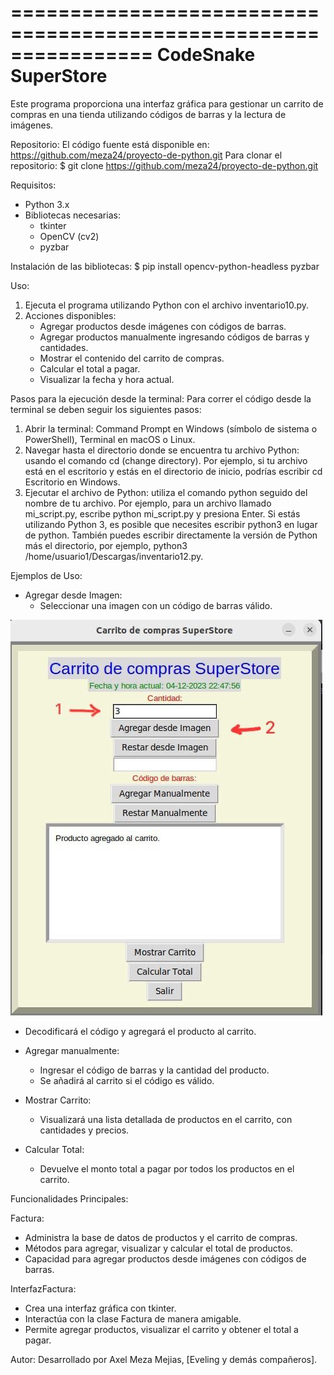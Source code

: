 ================================================================
                    CodeSnake SuperStore
================================================================

Este programa proporciona una interfaz gráfica para gestionar un carrito de compras en una tienda utilizando códigos de barras y la lectura de imágenes.

Repositorio:
El código fuente está disponible en: https://github.com/meza24/proyecto-de-python.git
Para clonar el repositorio:
$ git clone https://github.com/meza24/proyecto-de-python.git

Requisitos:
- Python 3.x
- Bibliotecas necesarias:
  - tkinter
  - OpenCV (cv2)
  - pyzbar

Instalación de las bibliotecas:
$ pip install opencv-python-headless pyzbar

Uso:
1. Ejecuta el programa utilizando Python con el archivo inventario10.py.
2. Acciones disponibles:
   - Agregar productos desde imágenes con códigos de barras.
   - Agregar productos manualmente ingresando códigos de barras y cantidades.
   - Mostrar el contenido del carrito de compras.
   - Calcular el total a pagar.
   - Visualizar la fecha y hora actual.

Pasos para la ejecución desde la terminal:
Para correr el código desde la terminal se deben seguir los siguientes pasos:

1. Abrir la terminal: Command Prompt en Windows (símbolo de sistema o PowerShell), Terminal en macOS o Linux.
2. Navegar hasta el directorio donde se encuentra tu archivo Python: usando el comando cd (change directory). Por ejemplo, si tu archivo está en el escritorio y estás en el directorio de inicio, podrías escribir cd Escritorio en Windows.
3. Ejecutar el archivo de Python: utiliza el comando python seguido del nombre de tu archivo. Por ejemplo, para un archivo llamado mi_script.py, escribe python mi_script.py y presiona Enter. Si estás utilizando Python 3, es posible que necesites escribir python3 en lugar de python. También puedes escribir directamente la versión de Python más el directorio, por ejemplo, python3 /home/usuario1/Descargas/inventario12.py.

Ejemplos de Uso:

- Agregar desde Imagen:
  - Seleccionar una imagen con un código de barras válido.
    
 ![AgregarDesdeImagen1](ImagenesReadME/AgregarDesdeImagen.jpg)
    
  - Decodificará el código y agregará el producto al carrito.

- Agregar manualmente:
  - Ingresar el código de barras y la cantidad del producto.
  - Se añadirá al carrito si el código es válido.

- Mostrar Carrito:
  - Visualizará una lista detallada de productos en el carrito, con cantidades y precios.

- Calcular Total:
  - Devuelve el monto total a pagar por todos los productos en el carrito.

Funcionalidades Principales:

Factura:
- Administra la base de datos de productos y el carrito de compras.
- Métodos para agregar, visualizar y calcular el total de productos.
- Capacidad para agregar productos desde imágenes con códigos de barras.

InterfazFactura:
- Crea una interfaz gráfica con tkinter.
- Interactúa con la clase Factura de manera amigable.
- Permite agregar productos, visualizar el carrito y obtener el total a pagar.

Autor:
Desarrollado por Axel Meza Mejias, [Eveling y demás compañeros].
